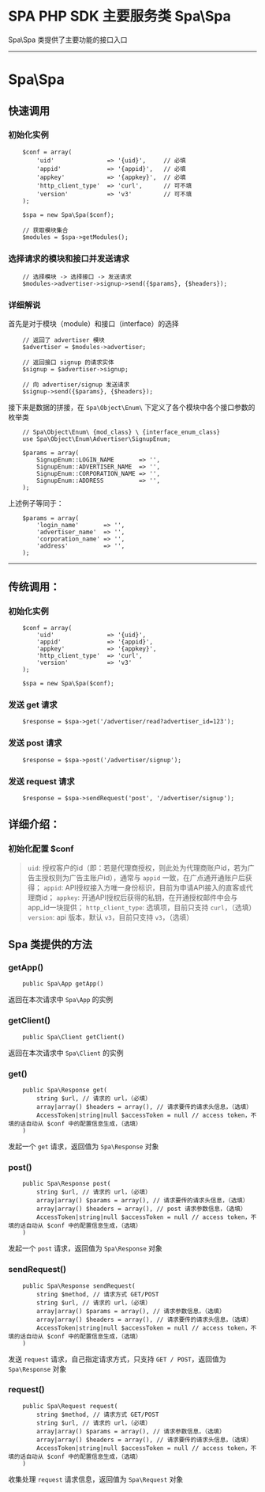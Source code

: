 # SPA PHP SDK 主要服务类 Spa\Spa

Spa\Spa 类提供了主要功能的接口入口

---

# Spa\Spa

## 快速调用

### 初始化实例

```
    $conf = array(
        'uid'               => '{uid}',     // 必填
        'appid'             => '{appid}',   // 必填
        'appkey'            => '{appkey}',  // 必填
        'http_client_type'  => 'curl',      // 可不填
        'version'           => 'v3'         // 可不填
    );

    $spa = new Spa\Spa($conf);

    // 获取模块集合
    $modules = $spa->getModules();
```

### 选择请求的模块和接口并发送请求

```
    // 选择模块 -> 选择接口 -> 发送请求
    $modules->advertiser->signup->send({$params}, {$headers});
```

### 详细解说

首先是对于模块（module）和接口（interface）的选择

```
    // 返回了 advertiser 模块
    $advertiser = $modules->advertiser;

    // 返回接口 signup 的请求实体
    $signup = $advertiser->signup;

    // 向 advertiser/signup 发送请求
    $signup->send({$params}, {$headers});
```

接下来是数据的拼接，在 `Spa\Object\Enum\` 下定义了各个模块中各个接口参数的枚举类

```
    // Spa\Object\Enum\ {mod_class} \ {interface_enum_class}
    use Spa\Object\Enum\Advertiser\SignupEnum;

    $params = array(
        SignupEnum::LOGIN_NAME       => '',
        SignupEnum::ADVERTISER_NAME  => '',
        SignupEnum::CORPORATION_NAME => '',
        SignupEnum::ADDRESS          => '',
    );
```

上述例子等同于：

```
    $params = array(
        'login_name'       => '',
        'advertiser_name'  => '',
        'corporation_name' => '',
        'address'          => '',
    );
```

---

## 传统调用：

### 初始化实例

```
    $conf = array(
        'uid'               => '{uid}',
        'appid'             => '{appid}',
        'appkey'            => '{appkey}',
        'http_client_type'  => 'curl',
        'version'           => 'v3'
    );

    $spa = new Spa\Spa($conf);
```

### 发送 get 请求

```
    $response = $spa->get('/advertiser/read?advertiser_id=123');
```

### 发送 post 请求

```
    $response = $spa->post('/advertiser/signup');
```

### 发送 request 请求

```
    $response = $spa->sendRequest('post', '/advertiser/signup');
```

## 详细介绍：

### 初始化配置 $conf

> `uid`: 授权客户的id（即：若是代理商授权，则此处为代理商账户id，若为广告主授权则为广告主账户id），通常与 `appid` 一致，在广点通开通账户后获得；
> `appid`: API授权接入方唯一身份标识，目前为申请API接入的直客或代理商id；
> `appkey`: 开通API授权后获得的私钥，在开通授权邮件中会与app_id一块提供；
> `http_client_type`: 选填项，目前只支持 `curl`，（选填）
> `version`: api 版本，默认 `v3`，目前只支持 `v3`，（选填）

## Spa 类提供的方法

### getApp()

```
    public Spa\App getApp()
```

返回在本次请求中 `Spa\App` 的实例

### getClient()

```
    public Spa\Client getClient()
```

返回在本次请求中 `Spa\Client` 的实例

### get()

```
    public Spa\Response get(
        string $url, // 请求的 url，（必填）
        array|array() $headers = array(), // 请求要传的请求头信息，（选填）
        AccessToken|string|null $accessToken = null // access token，不填的话自动从 $conf 中的配置信息生成，（选填）
    )
```

发起一个 `get` 请求，返回值为 `Spa\Response` 对象

### post()

```
    public Spa\Response post(
        string $url, // 请求的 url，（必填）
        array|array() $params = array(), // 请求要传的请求头信息，（选填）
        array|array() $headers = array(), // post 请求参数信息，（选填）
        AccessToken|string|null $accessToken = null // access token，不填的话自动从 $conf 中的配置信息生成，（选填）
    )
```

发起一个 `post` 请求，返回值为 `Spa\Response` 对象

### sendRequest()

```
    public Spa\Response sendRequest(
        string $method, // 请求方式 GET/POST
        string $url, // 请求的 url，（必填）
        array|array() $params = array(), // 请求参数信息，（选填）
        array|array() $headers = array(), // 请求要传的请求头信息，（选填）
        AccessToken|string|null $accessToken = null // access token，不填的话自动从 $conf 中的配置信息生成，（选填）
    )
```

发送 `request` 请求，自己指定请求方式，只支持 `GET / POST`，返回值为 `Spa\Response` 对象

### request()

```
    public Spa\Request request(
        string $method, // 请求方式 GET/POST
        string $url, // 请求的 url，（必填）
        array|array() $params = array(), // 请求参数信息，（选填）
        array|array() $headers = array(), // 请求要传的请求头信息，（选填）
        AccessToken|string|null $accessToken = null // access token，不填的话自动从 $conf 中的配置信息生成，（选填）
    )
```

收集处理 `request` 请求信息，返回值为 `Spa\Request` 对象
